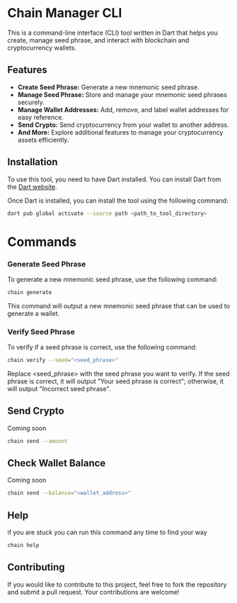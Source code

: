 # Chain Manager CLI

This is a command-line interface (CLI) tool written in Dart that helps you create, manage seed phrase, and interact with blockchain and cryptocurrency wallets. 

## Features

- **Create Seed Phrase:** Generate a new mnemonic seed phrase.
- **Manage Seed Phrase:** Store and manage your mnemonic seed phrases securely.
- **Manage Wallet Addresses:** Add, remove, and label wallet addresses for easy reference.
- **Send Crypto:** Send cryptocurrency from your wallet to another address.
- **And More:** Explore additional features to manage your cryptocurrency assets efficiently.


## Installation

To use this tool, you need to have Dart installed. You can install Dart from the [Dart website](https://dart.dev/get-dart).

Once Dart is installed, you can install the tool using the following command:

```bash
dart pub global activate --source path <path_to_tool_directory>
```

# Commands

### Generate Seed Phrase
To generate a new mnemonic seed phrase, use the following command:

```bash
chain generate
```
This command will output a new mnemonic seed phrase that can be used to generate a wallet.

### Verify Seed Phrase
To verify if a seed phrase is correct, use the following command:

```bash 
chain verify --seed="<seed_phrase>"
```
Replace <seed_phrase> with the seed phrase you want to verify. If the seed phrase is correct, it will output "Your seed phrase is correct"; otherwise, it will output "Incorrect seed phrase".

## Send Crypto 
Coming soon 
```bash
chain send --amount 
```

## Check Wallet Balance
Coming soon 
```bash
chain send --balance="<wallet_address>" 
```

## Help
if you are stuck you can run this command any time to find your way

```bash
chain help
```

## Contributing

If you would like to contribute to this project, feel free to fork the repository and submit a pull request. Your contributions are welcome!





